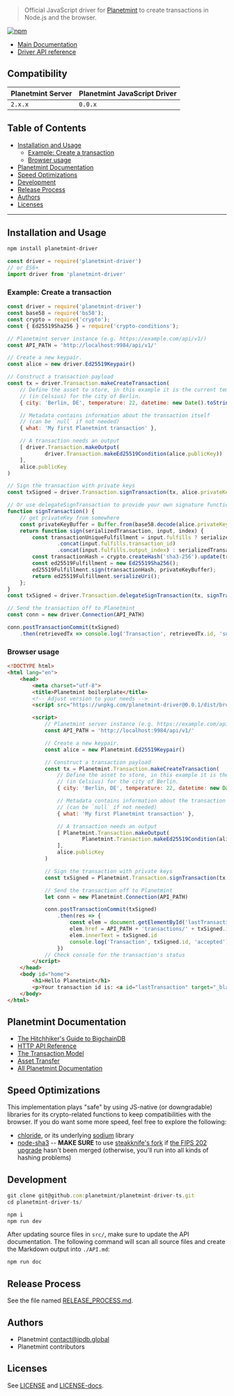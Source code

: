 <!---
Copyright © 2020 Interplanetary Database Association e.V.,
Planetmint and IPDB software contributors.
SPDX-License-Identifier: (AGPL-3.0-or-later AND CC-BY-4.0)
Code is AGPL-3.0-or-later and docs are CC-BY-4.0
--->

> Official JavaScript driver for [Planetmint](https://github.com/planetmint/planetmint) to create transactions in Node.js and the browser.

[![npm](https://img.shields.io/npm/v/planetmint-driver.svg)](https://www.npmjs.com/package/planetmint-driver)
<!-- TODO: add github actions badges -->

- [Main Documentation](https://docs.planetmint.io/)
- [Driver API reference](API.md)

## Compatibility

<!-- must be updated! -->
| Planetmint Server | Planetmint JavaScript Driver |
| ----------------- |------------------------------|
| `2.x.x`           | `0.0.x`                      |

## Table of Contents

  - [Installation and Usage](#installation-and-usage)
     - [Example: Create a transaction](#example-create-a-transaction)
     - [Browser usage](#browser-usage)
  - [Planetmint Documentation](#planetmint-documentation)
  - [Speed Optimizations](#speed-optimizations)
  - [Development](#development)
  - [Release Process](#release-process)
  - [Authors](#authors)
  - [Licenses](#licenses)

---

## Installation and Usage

```bash
npm install planetmint-driver
```

```js
const driver = require('planetmint-driver')
// or ES6+
import driver from 'planetmint-driver'
```

### Example: Create a transaction

```js
const driver = require('planetmint-driver')
const base58 = require('bs58');
const crypto = require('crypto');
const { Ed25519Sha256 } = require('crypto-conditions');

// Planetmint server instance (e.g. https://example.com/api/v1/)
const API_PATH = 'http://localhost:9984/api/v1/'

// Create a new keypair.
const alice = new driver.Ed25519Keypair()

// Construct a transaction payload
const tx = driver.Transaction.makeCreateTransaction(
    // Define the asset to store, in this example it is the current temperature
    // (in Celsius) for the city of Berlin.
    { city: 'Berlin, DE', temperature: 22, datetime: new Date().toString() },

    // Metadata contains information about the transaction itself
    // (can be `null` if not needed)
    { what: 'My first Planetmint transaction' },

    // A transaction needs an output
    [ driver.Transaction.makeOutput(
            driver.Transaction.makeEd25519Condition(alice.publicKey))
    ],
    alice.publicKey
)

// Sign the transaction with private keys
const txSigned = driver.Transaction.signTransaction(tx, alice.privateKey)

// Or use delegateSignTransaction to provide your own signature function
function signTransaction() {
    // get privateKey from somewhere
    const privateKeyBuffer = Buffer.from(base58.decode(alice.privateKey))
    return function sign(serializedTransaction, input, index) {
        const transactionUniqueFulfillment = input.fulfills ? serializedTransaction
                .concat(input.fulfills.transaction_id)
                .concat(input.fulfills.output_index) : serializedTransaction
        const transactionHash = crypto.createHash('sha3-256').update(transactionUniqueFulfillment).digest()
        const ed25519Fulfillment = new Ed25519Sha256();
        ed25519Fulfillment.sign(transactionHash, privateKeyBuffer);
        return ed25519Fulfillment.serializeUri();
    };
}
const txSigned = driver.Transaction.delegateSignTransaction(tx, signTransaction())

// Send the transaction off to Planetmint
const conn = new driver.Connection(API_PATH)

conn.postTransactionCommit(txSigned)
    .then(retrievedTx => console.log('Transaction', retrievedTx.id, 'successfully posted.'))
```

### Browser usage

```html
<!DOCTYPE html>
<html lang="en">
    <head>
        <meta charset="utf-8">
        <title>Planetmint boilerplate</title>
        <!-- Adjust version to your needs -->
        <script src="https://unpkg.com/planetmint-driver@0.0.1/dist/browser/planetmint-driver.window.min.js"></script>

        <script>
            // Planetmint server instance (e.g. https://example.com/api/v1/)
            const API_PATH = 'http://localhost:9984/api/v1/'

            // Create a new keypair.
            const alice = new Planetmint.Ed25519Keypair()

            // Construct a transaction payload
            const tx = Planetmint.Transaction.makeCreateTransaction(
                // Define the asset to store, in this example it is the current temperature
                // (in Celsius) for the city of Berlin.
                { city: 'Berlin, DE', temperature: 22, datetime: new Date().toString() },

                // Metadata contains information about the transaction itself
                // (can be `null` if not needed)
                { what: 'My first Planetmint transaction' },

                // A transaction needs an output
                [ Planetmint.Transaction.makeOutput(
                        Planetmint.Transaction.makeEd25519Condition(alice.publicKey))
                ],
                alice.publicKey
            )

            // Sign the transaction with private keys
            const txSigned = Planetmint.Transaction.signTransaction(tx, alice.privateKey)

            // Send the transaction off to Planetmint
            let conn = new Planetmint.Connection(API_PATH)

            conn.postTransactionCommit(txSigned)
                .then(res => {
                    const elem = document.getElementById('lastTransaction')
                    elem.href = API_PATH + 'transactions/' + txSigned.id
                    elem.innerText = txSigned.id
                    console.log('Transaction', txSigned.id, 'accepted')
                })
            // Check console for the transaction's status
        </script>
    </head>
    <body id="home">
        <h1>Hello Planetmint</h1>
        <p>Your transaction id is: <a id="lastTransaction" target="_blank"><em>processing</em></a></p>
    </body>
</html>
```

## Planetmint Documentation

- [The Hitchhiker's Guide to BigchainDB](https://www.bigchaindb.com/developers/guide/)
- [HTTP API Reference](https://docs.bigchaindb.com/projects/server/en/latest/http-client-server-api.html)
- [The Transaction Model](https://github.com/bigchaindb/BEPs/tree/master/13/)
- [Asset Transfer](https://docs.planetmint.io/using-planetmint#transfer-transactions)
- [All Planetmint Documentation](https://docs.planetmint.io/)

## Speed Optimizations

This implementation plays "safe" by using JS-native (or downgradable) libraries for its crypto-related functions to keep compatibilities with the browser. If you do want some more speed, feel free to explore the following:

* [chloride](https://github.com/dominictarr/chloride), or its underlying [sodium](https://github.com/paixaop/node-sodium) library
* [node-sha3](https://github.com/phusion/node-sha3) -- **MAKE SURE** to use [steakknife's fork](https://github.com/steakknife/node-sha3) if [the FIPS 202 upgrade](https://github.com/phusion/node-sha3/pull/25) hasn't been merged (otherwise, you'll run into all kinds of hashing problems)

## Development

```js
git clone git@github.com:planetmint/planetmint-driver-ts.git
cd planetmint-driver-ts/

npm i
npm run dev
```

After updating source files in `src/`, make sure to update the API documentation. The following command will scan all source files and create the Markdown output into `./API.md`:

```bash
npm run doc
```

## Release Process

See the file named [RELEASE_PROCESS.md](RELEASE_PROCESS.md).

## Authors

* Planetmint <contact@ipdb.global>
* Planetmint contributors

## Licenses

See [LICENSE](LICENSE) and [LICENSE-docs](LICENSE-docs).
